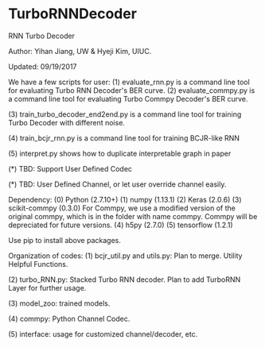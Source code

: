 # TurboRNNDecoder
RNN Turbo Decoder

Author: Yihan Jiang, UW & Hyeji Kim, UIUC.

Updated: 09/19/2017

We have a few scripts for user:
(1) evaluate_rnn.py is a command line tool for evaluating Turbo RNN Decoder's BER curve.
(2) evaluate_commpy.py is a command line tool for evaluating Turbo Commpy Decoder's BER curve.

(3) train_turbo_decoder_end2end.py is a command line tool for training Turbo Decoder with different noise.

(4) train_bcjr_rnn.py is a command line tool for training BCJR-like RNN

(5) interpret.py shows how to duplicate interpretable graph in paper

(*) TBD: Support User Defined Codec

(*) TBD: User Defined Channel, or let user override channel easily.
 

Dependency:
(0) Python (2.7.10+)
(1) numpy (1.13.1)
(2) Keras (2.0.6)
(3) scikit-commpy (0.3.0) For Commpy, we use a modified version
                              of the original commpy, which is in the folder with name commpy.
                              Commpy will be depreciated for future versions.
(4) h5py (2.7.0)
(5) tensorflow (1.2.1)

Use pip to install above packages.


Organization of codes:
(1) bcjr_util.py and utils.py:  Plan to merge. Utility Helpful Functions. 

(2) turbo_RNN.py: Stacked Turbo RNN decoder. Plan to add TurboRNN Layer for further usage.

(3) model_zoo: trained models. 

(4) commpy: Python Channel Codec.

(5) interface: usage for customized channel/decoder, etc.
